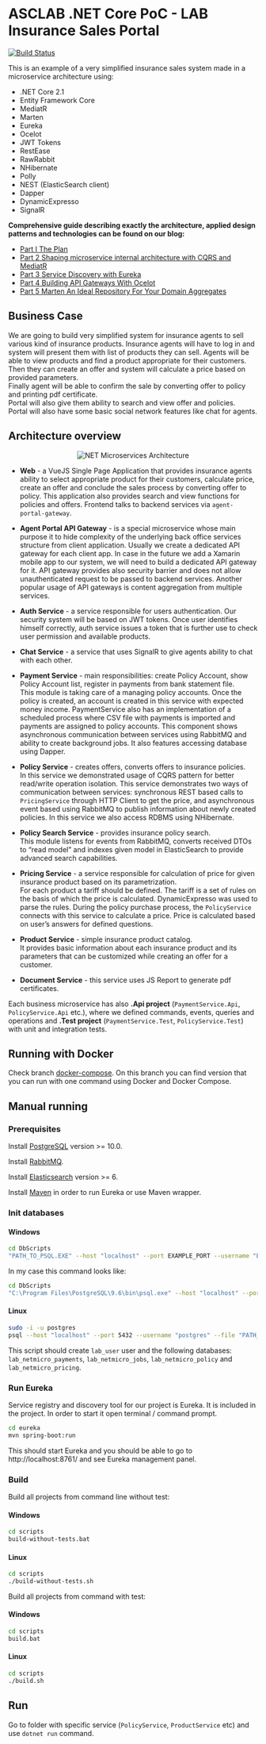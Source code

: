 # ASCLAB .NET Core PoC - LAB Insurance Sales Portal

[![Build Status](https://travis-ci.org/asc-lab/dotnetcore-microservices-poc.svg?branch=master)](https://travis-ci.org/asc-lab/dotnetcore-microservices-poc)

This is an example of a very simplified insurance sales system made in a microservice architecture using:

* .NET Core 2.1
* Entity Framework Core
* MediatR
* Marten
* Eureka
* Ocelot
* JWT Tokens
* RestEase
* RawRabbit
* NHibernate
* Polly
* NEST (ElasticSearch client)
* Dapper
* DynamicExpresso
* SignalR

**Comprehensive guide describing exactly the architecture, applied design patterns and technologies can be found on our blog:**

- [Part I The Plan](https://altkomsoftware.pl/en/blog/building-microservices-on-net-core-1/)
- [Part 2 Shaping microservice internal architecture with CQRS and MediatR](https://altkomsoftware.pl/en/blog/microservices-net-core-cqrs-mediatr/)
- [Part 3 Service Discovery with Eureka](https://altkomsoftware.pl/en/blog/service-discovery-eureka/)
- [Part 4 Building API Gateways With Ocelot](https://altkomsoftware.pl/en/blog/building-api-gateways-with-ocelot/)
- [Part 5 Marten An Ideal Repository For Your Domain Aggregates](https://altkomsoftware.pl/en/blog/building-microservices-domain-aggregates/)

## Business Case

We are going to build very simplified system for insurance agents to sell various kind of insurance products.
Insurance agents will have to log in and system will present them with list of products they can sell. Agents will be able to view products and find a product appropriate for their customers. Then they can create an offer and system will calculate a price based on provided parameters. \
Finally agent will be able to confirm the sale by converting offer to policy and printing pdf certificate. \
Portal will also give them ability to search and view offer and policies. \
Portal will also have some basic social network features like chat for agents.

## Architecture overview

<p align="center">
    <img alt="NET Microservices Architecture" src="https://raw.githubusercontent.com/asc-lab/dotnetcore-microservices-poc/master/readme-images/dotnetcore-microservices-architecture.png" />
</p>

* **Web** - a VueJS Single Page Application that provides insurance agents ability to select appropriate product for their customers, calculate price, create an offer and conclude the sales process by converting offer to policy. This application also provides search and view functions for policies and offers. Frontend talks to backend services via `agent-portal-gateway`.

* **Agent Portal API Gateway** - is a special microservice whose main purpose it to hide complexity of the underlying back office services structure from client application. Usually we create a dedicated API gateway for each client app. In case in the future we add a Xamarin mobile app to our system, we will need to build a dedicated API gateway for it. API gateway provides also security barrier and does not allow unauthenticated request to be passed to backend services. Another popular usage of API gateways is content aggregation from multiple services.

* **Auth Service** - a service responsible for users authentication. Our security system will be based on JWT tokens. Once user identifies himself correctly, auth service issues a token that is further use to check user permission and available products.

* **Chat Service** - a service that uses SignalR to give agents ability to chat with each other.

* **Payment Service** - main responsibilities: create Policy Account, show Policy Account list, register in payments from bank statement file. \
This module is taking care of a managing policy accounts. Once the policy is created, an account is created in this service with expected money income.  PaymentService also has an implementation of a scheduled process where CSV file with payments is imported and payments are assigned to policy accounts. This component shows asynchronous communication between services using RabbitMQ and ability to create background jobs. It also features accessing database using Dapper.

* **Policy Service** - creates offers, converts offers to insurance policies. \
In this service we demonstrated usage of CQRS pattern for better read/write operation isolation. This service demonstrates two ways of communication between services: synchronous REST based calls to `PricingService` through HTTP Client to get the price, and asynchronous event based using RabbitMQ to publish information about newly created policies. In this service we also access RDBMS using NHibernate.

* **Policy Search Service** - provides insurance policy search. \
This module listens for events from RabbitMQ, converts received DTOs to “read model” and indexes given model in ElasticSearch to provide advanced search capabilities.

* **Pricing Service** - a service responsible for calculation of price for given insurance product based on its parametrization. \
For each product a tariff should be defined. The tariff is a set of rules on the basis of which the price is calculated. DynamicExpresso was used to parse the rules. During the policy purchase process, the `PolicyService` connects with this service to calculate a price. Price is calculated based on user’s answers for defined questions.

* **Product Service** - simple insurance product catalog. \
It provides basic information about each insurance product and its parameters that can be customized while creating an offer for a customer.

* **Document Service** - this service uses JS Report to generate pdf certificates.

Each business microservice has also **.Api project** (`PaymentService.Api`, `PolicyService.Api` etc.), where we defined commands, events, queries and operations and **.Test project** (`PaymentService.Test`, `PolicyService.Test`) with unit and integration tests.

## Running with Docker

Check branch [docker-compose](https://github.com/asc-lab/dotnetcore-microservices-poc/tree/docker-compose). On this branch you can find version that you can run with one command using Docker and Docker Compose.

## Manual running

### Prerequisites

Install [PostgreSQL](https://www.postgresql.org/) version >= 10.0.

Install [RabbitMQ](https://www.rabbitmq.com/).

Install [Elasticsearch](https://www.elastic.co/guide/en/elasticsearch/reference/current/install-elasticsearch.html) version >= 6.

Install [Maven](https://maven.apache.org/download.cgi) in order to run Eureka or use Maven wrapper.

### Init databases

#### Windows

```bash
cd DbScripts
"PATH_TO_PSQL.EXE" --host "localhost" --port EXAMPLE_PORT --username "EXAMPLE_USER" --file "createdatabases.sql"
```

In my case this command looks like:

```bash
cd DbScripts
"C:\Program Files\PostgreSQL\9.6\bin\psql.exe" --host "localhost" --port 5432 --username "postgres" --file "createdatabases.sql"
```

#### Linux

```bash
sudo -i -u postgres
psql --host "localhost" --port 5432 --username "postgres" --file "PATH_TO_FILE/createdatabases.sql"
```

This script should create `lab_user` user and the following databases: `lab_netmicro_payments`, `lab_netmicro_jobs`, `lab_netmicro_policy` and `lab_netmicro_pricing`.

### Run Eureka

Service registry and discovery tool for our project is Eureka. It is included in the project.
In order to start it open terminal / command prompt.

```bash
cd eureka
mvn spring-boot:run
```

This should start Eureka and you should be able to go to http://localhost:8761/ and see Eureka management panel.

### Build

Build all projects from command line without test:

#### Windows

```bash
cd scripts
build-without-tests.bat
```

#### Linux
```bash
cd scripts
./build-without-tests.sh
```

Build all projects from command with test:

#### Windows

```bash
cd scripts
build.bat
```

#### Linux

```bash
cd scripts
./build.sh
```

## Run

Go to folder with specific service (`PolicyService`, `ProductService` etc) and use `dotnet run` command.
